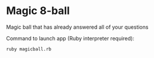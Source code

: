 # Magic 8-ball
Magic ball that has already answered all of your questions

Command to launch app (Ruby interpreter required):

`ruby magicball.rb`
